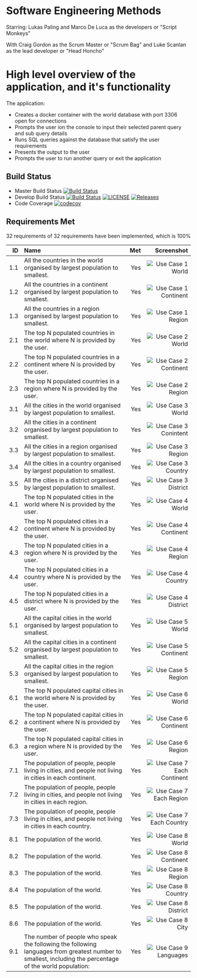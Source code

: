 # Software Engineering Methods

Starring: Lukas Paling and Marco De Luca as the developers or "Script Monkeys"

With Craig Gordon as the Scrum Master or "Scrum Bag" and Luke Scanlan as the lead developer or "Head Honcho"

# High level overview of the application, and it's functionality

The application:
- Creates a docker container with the world database with port 3306 open for connections
- Prompts the user ion the console to input their selected parent query and sub query details
- Runs SQL queries against the database that satisfy the user requirements
- Presents the output to the user 
- Prompts the user to run another query or exit the application


Build Status
-
- Master Build Status
  [![Build Status](https://travis-ci.com/scan-lan/group-project.svg?branch=master)](https://travis-ci.com/Craig180885-napier/Group-Project)
- Develop Build Status
  [![Build Status](https://travis-ci.com/scan-lan/group-project.svg?branch=develop)](https://travis-ci.com/Craig180885-napier/Group-Project)
  [![LICENSE](https://img.shields.io/github/license/scan-lan/group-project.svg)](https://github.com/Craig180885-napier/group-project/blob/master/LICENSE)
  [![Releases](https://img.shields.io/github/release/scan-lan/group-project/all.svg)](https://github.com/Craig180885-napier/group-project/releases)
- Code Coverage
  [![codecov](https://codecov.io/gh/scan-lan/Group-Project/branch/master/graph/badge.svg?token=XBP764GI1F)](https://codecov.io/gh/Craig180885-napier/Group-Project)
  
## Requirements Met

32 requirements of 32 requirements have been implemented, which is 100%

| ID  |                                                  Name                                                  |  Met  |                   Screenshot                           |
|----:|:------------------------------------------------------------------------------------------------------|------:|-------------------------------------------------------:|
| 1.1 |  All the countries in the world organised by largest population to smallest.                           |  Yes  |![Use Case 1 World](Screenshots/UseCase1.1.jpg)         |        
| 1.2 |  All the countries in a continent organised by largest population to smallest.                         |  Yes  |![Use Case 1 Continent](Screenshots/UseCase1.2.jpg)     |                          
| 1.3 |  All the countries in a region organised by largest population to smallest.                            |  Yes  |![Use Case 1 Region](Screenshots/UseCase1.3.jpg)        |
| 2.1 |  The top N populated countries in the world where N is provided by the user.                           |  Yes  |![Use Case 2 World](Screenshots/UseCase2.1.jpg)         |
| 2.2 |  The top N populated countries in a continent where N is provided by the user.                         |  Yes  |![Use Case 2 Continent](Screenshots/UseCase2.2.jpg)     |
| 2.3 |  The top N populated countries in a region where N is provided by the user.                            |  Yes  |![Use Case 2 Region](Screenshots/UseCase2.3.jpg)        |
| 3.1 |  All the cities in the world organised by largest population to smallest.                              |  Yes  |![Use Case 3 World](Screenshots/UseCase3.1.jpg)         |
| 3.2 |  All the cities in a continent organised by largest population to smallest.                            |  Yes  |![Use Case 3 Conintent](Screenshots/UseCase3.2.jpg)     |
| 3.3 |  All the cities in a region organised by largest population to smallest.                               |  Yes  |![Use Case 3 Region](Screenshots/UseCase3.3.jpg)        |
| 3.4 |  All the cities in a country organised by largest population to smallest.                              |  Yes  |![Use Case 3 Country](Screenshots/UseCase3.4.jpg)       |
| 3.5 |  All the cities in a district organised by largest population to smallest.                             |  Yes  |![Use Case 3 District](Screenshots/UseCase3.5.jpg)      |
| 4.1 |  The top N populated cities in the world where N is provided by the user.                              |  Yes  |![Use Case 4 World](Screenshots/UseCase4.1.jpg)         |
| 4.2 |  The top N populated cities in a continent where N is provided by the user.                            |  Yes  |![Use Case 4 Continent](Screenshots/UseCase4.2.jpg)     |
| 4.3 |  The top N populated cities in a region where N is provided by the user.                               |  Yes  |![Use Case 4 Region](Screenshots/UseCase4.3.jpg)        |
| 4.4 |  The top N populated cities in a country where N is provided by the user.                              |  Yes  |![Use Case 4 Country](Screenshots/UseCase4.4.jpg)       |
| 4.5 |  The top N populated cities in a district where N is provided by the user.                             |  Yes  |![Use Case 4 District](Screenshots/UseCase4.5.jpg)      |
| 5.1 |  All the capital cities in the world organised by largest population to smallest.                      |  Yes  |![Use Case 5 World](Screenshots/UseCase5.1.jpg)         |
| 5.2 |  All the capital cities in a continent organised by largest population to smallest.                    |  Yes  |![Use Case 5 Continent](Screenshots/UseCase5.2.jpg)     |
| 5.3 |  All the capital cities in the region organised by largest population to smallest.                     |  Yes  |![Use Case 5 Region](Screenshots/UseCase5.3.jpg)        |
| 6.1 |  The top N populated capital cities in the world where N is provided by the user.                      |  Yes  |![Use Case 6 World](Screenshots/UseCase6.1.jpg)         |
| 6.2 |  The top N populated capital cities in a continent where N is provided by the user.                    |  Yes  |![Use Case 6 Continent](Screenshots/UseCase6.2.jpg)     |
| 6.3 |  The top N populated capital cities in a region where N is provided by the user.                       |  Yes  |![Use Case 6 Region](Screenshots/UseCase6.3.jpg)        |
| 7.1 |  The population of people, people living in cities, and people not living in cities in each continent. |  Yes  |![Use Case 7 Each Continent](Screenshots/UseCase7.1.jpg)|
| 7.2 |  The population of people, people living in cities, and people not living in cities in each region.    |  Yes  |![Use Case 7 Each Region](Screenshots/UseCase7.2.jpg)   |
| 7.3 |  The population of people, people living in cities, and people not living in cities in each country.   |  Yes  |![Use Case 7 Each Country](Screenshots/UseCase7.3.jpg)  |
| 8.1 |  The population of the world.                                                                          |  Yes  |![Use Case 8 World](Screenshots/UseCase8.1.jpg)         |
| 8.2 |  The population of the world.                                                                          |  Yes  |![Use Case 8 Continent](Screenshots/UseCase8.2.jpg)     |
| 8.3 |  The population of the world.                                                                          |  Yes  |![Use Case 8 Region](Screenshots/UseCase8.3.jpg)        |
| 8.4 |  The population of the world.                                                                          |  Yes  |![Use Case 8 Country](Screenshots/UseCase8.4.jpg)       |
| 8.5 |  The population of the world.                                                                          |  Yes  |![Use Case 8 District](Screenshots/UseCase8.5.jpg)      |
| 8.6 |  The population of the world.                                                                          |  Yes  |![Use Case 8 City](Screenshots/UseCase8.6.jpg)          |
| 9.1 |  The number of people who speak the following the following languages from greatest number to smallest, including the percentage of the world population:     |  Yes  |![Use Case 9 Languages](Screenshots/UseCase9.1.jpg) |
